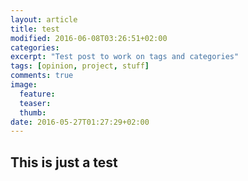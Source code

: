 ```yaml
---
layout: article
title: test
modified: 2016-06-08T03:26:51+02:00
categories: 
excerpt: "Test post to work on tags and categories"
tags: [opinion, project, stuff]
comments: true
image:
  feature:
  teaser:
  thumb:
date: 2016-05-27T01:27:29+02:00
---
```


## This is just a test